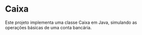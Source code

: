 # Caixa
Este projeto implementa uma classe Caixa em Java, simulando as operações básicas de uma conta bancária.
